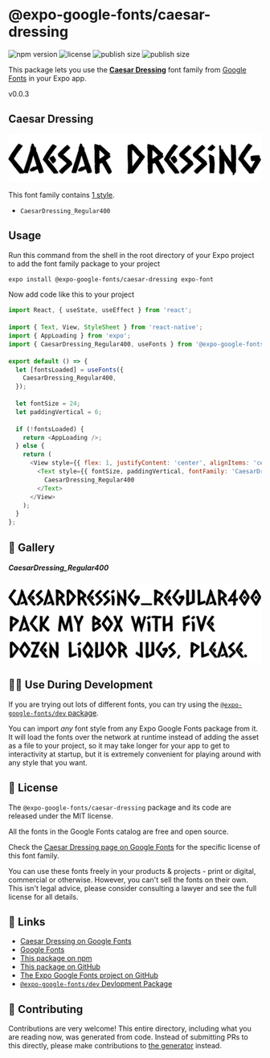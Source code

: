 # @expo-google-fonts/caesar-dressing

![npm version](https://flat.badgen.net/npm/v/@expo-google-fonts/caesar-dressing)
![license](https://flat.badgen.net/github/license/expo/google-fonts)
![publish size](https://flat.badgen.net/packagephobia/install/@expo-google-fonts/caesar-dressing)
![publish size](https://flat.badgen.net/packagephobia/publish/@expo-google-fonts/caesar-dressing)

This package lets you use the [**Caesar Dressing**](https://fonts.google.com/specimen/Caesar+Dressing) font family from [Google Fonts](https://fonts.google.com/) in your Expo app.

v0.0.3

## Caesar Dressing

![Caesar Dressing](./font-family.png)

This font family contains [1 style](#-gallery).

- `CaesarDressing_Regular400`

## Usage

Run this command from the shell in the root directory of your Expo project to add the font family package to your project
```sh
expo install @expo-google-fonts/caesar-dressing expo-font
```

Now add code like this to your project
```js
import React, { useState, useEffect } from 'react';

import { Text, View, StyleSheet } from 'react-native';
import { AppLoading } from 'expo';
import { CaesarDressing_Regular400, useFonts } from '@expo-google-fonts/caesar-dressing';

export default () => {
  let [fontsLoaded] = useFonts({
    CaesarDressing_Regular400,
  });

  let fontSize = 24;
  let paddingVertical = 6;

  if (!fontsLoaded) {
    return <AppLoading />;
  } else {
    return (
      <View style={{ flex: 1, justifyContent: 'center', alignItems: 'center' }}>
        <Text style={{ fontSize, paddingVertical, fontFamily: 'CaesarDressing_Regular400' }}>
          CaesarDressing_Regular400
        </Text>
      </View>
    );
  }
};

```

## 🔡 Gallery

##### CaesarDressing_Regular400
![CaesarDressing_Regular400](./ee89ad88164ca8c3eeb747410087b9deecb5d306172af188f53bd267ec033f9c.ttf.png)


## 👩‍💻 Use During Development

If you are trying out lots of different fonts, you can try using the [`@expo-google-fonts/dev` package](https://github.com/expo/google-fonts/tree/master/font-packages/dev#readme).

You can import *any* font style from any Expo Google Fonts package from it. It will load the fonts
over the network at runtime instead of adding the asset as a file to your project, so it may take longer
for your app to get to interactivity at startup, but it is extremely convenient
for playing around with any style that you want.

## 📖 License

The `@expo-google-fonts/caesar-dressing` package and its code are released under the MIT license.

All the fonts in the Google Fonts catalog are free and open source.

Check the [Caesar Dressing page on Google Fonts](https://fonts.google.com/specimen/Caesar+Dressing) for the specific license of this font family.

You can use these fonts freely in your products & projects - print or digital, commercial or otherwise. However, you can't sell the fonts on their own. This isn't legal advice, please consider consulting a lawyer and see the full license for all details.

## 🔗 Links

- [Caesar Dressing on Google Fonts](https://fonts.google.com/specimen/Caesar+Dressing)
- [Google Fonts](https://fonts.google.com/)
- [This package on npm](https://www.npmjs.com/package/@expo-google-fonts/caesar-dressing)
- [This package on GitHub](https://github.com/expo/google-fonts/tree/master/font-packages/caesar-dressing)
- [The Expo Google Fonts project on GitHub](https://github.com/expo/google-fonts)
- [`@expo-google-fonts/dev` Devlopment Package](https://github.com/expo/google-fonts/tree/master/font-packages/dev)


## 🤝 Contributing

Contributions are very welcome! This entire directory, including what you are reading now, was generated from code. Instead of submitting PRs to this directly, please make contributions to [the generator](https://github.com/expo/google-fonts/tree/master/packages/generator) instead.
